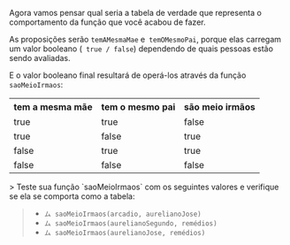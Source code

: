 Agora vamos pensar qual seria a tabela de verdade que representa o comportamento da função que você acabou de fazer.
 
As proposições serão `temAMesmaMae` e` temOMesmoPai`, porque elas carregam um valor booleano (` true / false`) dependendo de quais pessoas estão sendo avaliadas.

E o valor booleano final resultará de operá-los através da função `saoMeioIrmaos`:

<table class="table table-striped table-bordered table-condensed text-center">
  <tr>
    <th class ="text-center" style="padding: 5px 8px">tem a mesma mãe</th>
    <th class ="text-center" style="padding: 5px 8px">tem o mesmo pai</th>
    <th class ="text-center" style="padding: 5px 8px">são meio irmãos</th>
  </tr>
  <tr>
    <td>true</td>
    <td>true</td>
    <td>false</td>
  </tr>
  <tr>
    <td>true</td>
    <td>false</td>
    <td>true</td>
  </tr>
  <tr>
    <td>false</td>
    <td>true</td>
    <td>true</td>
  </tr>
  <tr>
    <td>false</td>
    <td>false</td>
    <td>false</td>
  </tr>
</table>
> Teste sua função `saoMeioIrmaos` com os seguintes valores e verifique se ela se comporta como a tabela:
 
> * `ム saoMeioIrmaos(arcadio, aurelianoJose)`
> * `ム saoMeioIrmaos(aurelianoSegundo, remédios)`
> * `ム saoMeioIrmaos(aurelianoJose, remédios)`
